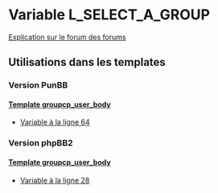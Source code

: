 # Variable L_SELECT_A_GROUP
[Explication sur le forum des forums](http://forum.forumactif.com/t294113-listing-des-variables#L_SELECT_A_GROUP)

## Utilisations dans les templates

### Version PunBB

#### [Template groupcp_user_body](punbb/groupcp_user_body.md)
* [Variable à la ligne 64](../punbb/groupcp_user_body.tpl#L64)

### Version phpBB2

#### [Template groupcp_user_body](subsilver/groupcp_user_body.md)
* [Variable à la ligne 28](../subsilver/groupcp_user_body.tpl#L28)